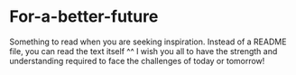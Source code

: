 # For-a-better-future
Something to read when you are seeking inspiration.
Instead of a README file, you can read the text itself ^^
I wish you all to have the strength and understanding required to face the challenges of today or tomorrow!
